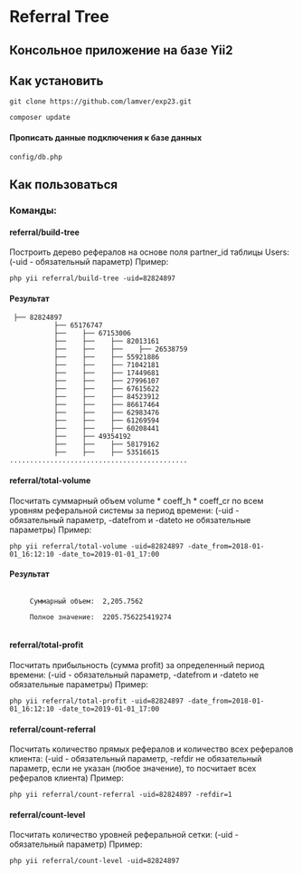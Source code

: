 # Referral Tree

## Консольное приложение на базе Yii2

## Как установить

```
git clone https://github.com/lamver/exp23.git
```

```
composer update
```

#### Прописать данные подключения к базе данных

```
config/db.php
```

## Как пользоваться 
### Команды:

#### referral/build-tree
Построить дерево рефералов на основе поля partner_id таблицы Users:
(-uid - обязательный параметр) Пример:

```
php yii referral/build-tree -uid=82824897
```

#### Результат

```
 ├── 82824897
           ├── 65176747
           ├──    ├── 67153006
           ├──    ├──    ├── 82013161
           ├──    ├──    ├──    ├── 26538759
           ├──    ├──    ├── 55921886
           ├──    ├──    ├── 71042181
           ├──    ├──    ├── 17449681
           ├──    ├──    ├── 27996107
           ├──    ├──    ├── 67615622
           ├──    ├──    ├── 84523912
           ├──    ├──    ├── 86617464
           ├──    ├──    ├── 62983476
           ├──    ├──    ├── 61269594
           ├──    ├──    ├── 60208441
           ├──    ├── 49354192
           ├──    ├──    ├── 58179162
           ├──    ├──    ├── 53516615
............................................
```


#### referral/total-volume
Посчитать суммарный объем volume * coeff_h * coeff_cr по всем уровням реферальной системы за период времени:
(-uid - обязательный параметр, -datefrom и -dateto не обязательные параметры) Пример:

```
php yii referral/total-volume -uid=82824897 -date_from=2018-01-01_16:12:10 -date_to=2019-01-01_17:00
```

#### Результат 
```

     Суммарный объем:  2,205.7562

     Полное значение:  2205.756225419274


```

#### referral/total-profit
Посчитать прибыльность (сумма profit) за определенный период времени:
(-uid - обязательный параметр, -datefrom и -dateto не обязательные параметры) Пример:

```
php yii referral/total-profit -uid=82824897 -date_from=2018-01-01_16:12:10 -date_to=2019-01-01_17:00
```


#### referral/count-referral
Посчитать количество прямых рефералов и количество всех рефералов клиента:
(-uid - обязательный параметр, -refdir не обязательный параметр, если не указан (любое значение), то посчитает всех рефералов клиента) Пример:

```
php yii referral/count-referral -uid=82824897 -refdir=1
```


#### referral/count-level
Посчитать количество уровней реферальной сетки:
(-uid - обязательный параметр) Пример:

```
php yii referral/count-level -uid=82824897
```

